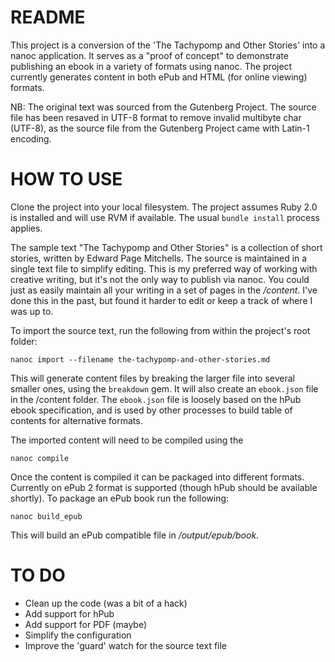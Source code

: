 README
=====

This project is a conversion of the 'The Tachypomp and Other Stories' into a nanoc application. It serves as a
"proof of concept" to demonstrate publishing an ebook in a variety of formats using nanoc. The project currently 
generates content in both ePub and HTML (for online viewing) formats.   

NB: The original text was sourced from the Gutenberg Project. The source file has been resaved in UTF-8 format to remove invalid multibyte char (UTF-8), as the source file from the Gutenberg Project came with Latin-1 encoding.

HOW TO USE
======

Clone the project into your local filesystem. The project assumes Ruby 2.0 is installed and will use RVM if available. The usual `bundle install` process applies.

The sample text "The Tachypomp and Other Stories" is a collection of short stories, written by Edward Page Mitchells. The source is maintained in a single text file to simplify editing. This is my preferred way of working with creative writing, but it's not the only way to publish via nanoc. You could just as easily maintain all your writing in a set of pages in the _/content_. I've done this in the past, but found it harder to edit or keep a track of where I was up to. 

To import the source text, run the following from within the project's root folder:

`nanoc import --filename the-tachypomp-and-other-stories.md`

This will generate content files by breaking the larger file into several smaller ones, using the `breakdown` gem. It will also create an `ebook.json` file in the /content folder. The `ebook.json` file is loosely based on the hPub ebook specification, and is used by other processes to build table of contents for alternative formats.

The imported content will need to be compiled using the 

`nanoc compile`

Once the content is compiled it can be packaged into different formats. Currently on ePub 2 format is supported (though hPub should be available shortly). To package an ePub book run the following:

`nanoc build_epub`

This will build an ePub compatible file in _/output/epub/book_.

TO DO
===

* Clean up the code (was a bit of a hack)
* Add support for hPub
* Add support for PDF (maybe)
* Simplify the configuration
* Improve the 'guard' watch for the source text file

